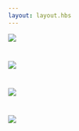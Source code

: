 ```yaml
---
layout: layout.hbs
---
```


<div class="flex" style="min-height:100vh">
    <div class="flex-auto p2">
        <img src="/images/IMG1.jpg" class="mb2 rounded" />
        <h1 class="h2 mt0"></h1>
        <p class="mb0"></p>
    </div>
    <div class="flex-auto p2">
        <img src="/images/IMG2.jpg" class="mb2 rounded" />
        <h1 class="h2 mt0"></h1>
        <p class="mb0"></p>
    </div>
    <div class="flex-auto p2">
        <img src="/images/IMG3.jpg" class="mb2 rounded" />
        <h1 class="h2 mt0"></h1>
        <p class="mb0"></p>
    </div>
    <div class="flex-auto p2">
        <img src="/images/IMG4.jpg" class="mb2 rounded" />
        <h1 class="h2 mt0"></h1>
        <p class="mb0">️</p>
    </div>
</div>
